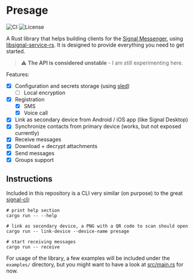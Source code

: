 # Presage

![CI](https://github.com/whisperfish/presage/workflows/CI/badge.svg)
![License](https://shields.io/github/license/whisperfish/presage.svg)

A Rust library that helps building clients for the [Signal Messenger](https://signal.org/en/), using [libsignal-service-rs](https://github.com/whisperfish/libsignal-service-rs). It is designed to provide everything you need to get started.

> :warning: **The API is considered unstable** - I am still experimenting here.

Features:

- [x] Configuration and secrets storage (using [sled](https://github.com/spacejam/sled))
  - [ ] Local encryption
- [x] Registration
  - [x] SMS
  - [x] Voice call
- [x] Link as secondary device from Android / iOS app (like Signal Desktop)
- [x] Synchronize contacts from primary device (works, but not exposed currently)
- [x] Receive messages
- [x] Download + decrypt attachments
- [x] Send messages
- [x] Groups support

## Instructions

Included in this repository is a CLI very similar (on purpose) to the great [signal-cli](https://github.com/AsamK/signal-cli):

```
# print help section
cargo run -- --help

# link as secondary device, a PNG with a QR code to scan should open
cargo run -- link-device --device-name presage

# start receiving messages
cargo run -- receive
```

For usage of the library, a few examples will be included under the `examples/` directory, but you might want to have a look
at [src/main.rs](src/main.rs) for now.
